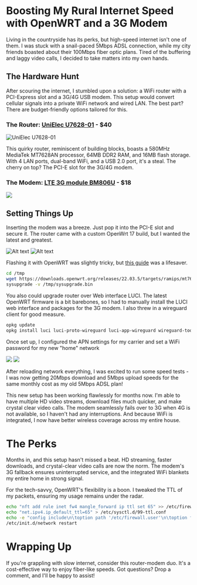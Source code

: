 # Boosting My Rural Internet Speed with OpenWRT and a 3G Modem

Living in the countryside has its perks, but high-speed internet isn't one of them. I was stuck with a snail-paced 5Mbps ADSL connection, while my city friends boasted about their 100Mbps fiber optic plans. Tired of the buffering and laggy video calls, I decided to take matters into my own hands.

## The Hardware Hunt

After scouring the internet, I stumbled upon a solution: a WiFi router with a PCI-Express slot and a 3G/4G USB modem. This setup would convert cellular signals into a private WiFi network and wired LAN. The best part? There are budget-friendly options tailored for this.

### The Router: [UniElec U7628-01](https://aliexpress.ru/item/32816981605.html?spm=a2g2w.orderdetail.0.0.41334aa6mFtUZ1&sku_id=64789943590) - $40

![UniElec U7628-01](Unielec-U7628/img2.webp)

This quirky router, reminiscent of building blocks, boasts a 580MHz MediaTek MT7628AN processor, 64MB DDR2 RAM, and 16MB flash storage. With 4 LAN ports, dual-band WiFi, and a USB 2.0 port, it's a steal. The cherry on top? The PCI-E slot for the 3G/4G modem.

### The Modem: [LTE 3G module BM806U](https://aliexpress.ru/item/1005003907236172.html?spm=a2g2w.orderdetail.0.0.7ce34aa6s8FTbg&sku_id=12000027436374057) - $18

![](img/2023-09-14-00-45-21.webp)

## Setting Things Up

Inserting the modem was a breeze. Just pop it into the PCI-E slot and secure it. The router came with a custom OpenWrt 17 build, but I wanted the latest and greatest.

![Alt text](Unielec-U7628/img4.webp)
![Alt text](Unielec-U7628/img3.webp)

Flashing it with OpenWRT was slightly tricky, but [this guide](https://openwrt.org/toh/unielec/u7628-01) was a lifesaver.

```bash
cd /tmp
wget https://downloads.openwrt.org/releases/22.03.5/targets/ramips/mt76x8/openwrt-22.03.5-ramips-mt76x8-unielec_u7628-01-16m-squashfs-sysupgrade.bin -O sysupgrade.bin
sysupgrade -v /tmp/sysupgrade.bin
```

You also could upgrade router over Web interface LUCI.
The latest OpenWRT firmware is a bit barebones, so I had to manually install the LUCI web interface and packages for the 3G modem. I also threw in a wireguard client for good measure.

```bash
opkg update
opkg install luci luci-proto-wireguard luci-app-wireguard wireguard-tools kmod-usb-net-cdc-ether usb-modeswitch luci-proto-3g comgt kmod-usb-serial kmod-usb-serial-option kmod-usb-serial-wwan chat
```

Once set up, I configured the APN settings for my carrier and set a WiFi password for my new "home" network

![](img/2023-09-14-09-57-15.webp)
![](img/2023-09-14-09-58-02.webp)

After reloading network everything, I was excited to run some speed tests - I was now getting 20Mbps download and 5Mbps upload speeds for the same monthly cost as my old 5Mbps ADSL plan!

This new setup has been working flawlessly for months now. I'm able to have multiple HD video streams, download files much quicker, and make crystal clear video calls. The modem seamlessly fails over to 3G when 4G is not available, so I haven't had any interruptions. And because WiFi is integrated, I now have better wireless coverage across my entire house.

# The Perks

Months in, and this setup hasn't missed a beat. HD streaming, faster downloads, and crystal-clear video calls are now the norm. The modem's 3G fallback ensures uninterrupted service, and the integrated WiFi blankets my entire home in strong signal.

For the tech-savvy, OpenWRT's flexibility is a boon. I tweaked the TTL of my packets, ensuring my usage remains under the radar.

```bash
echo "nft add rule inet fw4 mangle_forward ip ttl set 65" >> /etc/firewall.user
echo "net.ipv4.ip_default_ttl=65" > /etc/sysctl.d/99-ttl.conf
echo -e "config include\n\toption path '/etc/firewall.user'\n\toption fw4_compatible '1'" >> /etc/config/firewall
/etc/init.d/network restart
```

# Wrapping Up

If you're grappling with slow internet, consider this router-modem duo. It's a cost-effective way to enjoy fiber-like speeds. Got questions? Drop a comment, and I'll be happy to assist!
